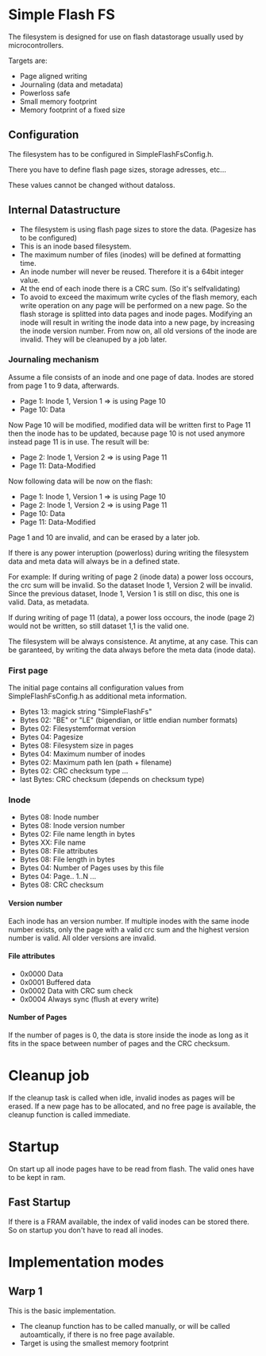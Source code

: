 # Simple Flash FS

The filesystem is designed for use on flash datastorage usually used by microcontrollers.

Targets are:
* Page aligned writing
* Journaling (data and metadata)
* Powerloss safe
* Small memory footprint
* Memory footprint of a fixed size

## Configuration

The filesystem has to be configured in SimpleFlashFsConfig.h.

There you have to define flash page sizes, storage adresses, etc...

These values cannot be changed without dataloss.

## Internal Datastructure

* The filesystem is using flash page sizes to store the data. (Pagesize has to be configured)
* This is an inode based filesystem.
* The maximum number of files (inodes) will be defined at formatting time.
* An inode number will never be reused. Therefore it is a 64bit integer value.
* At the end of each inode there is a CRC sum. (So it's selfvalidating)
* To avoid to exceed the maximum write cycles of the flash memory, each write operation on any page 
  will be performed on a new page. So the flash storage is splitted into data pages and inode pages.
  Modifying an inode will result in writing the inode data into a new page, by increasing the inode version number.
  From now on, all old versions of the inode are invalid. They will be cleanuped by a job later.
  
  
### Journaling mechanism

Assume a file consists of an inode and one page of data.
Inodes are stored from page 1 to 9 data, afterwards.

* Page 1: Inode 1, Version 1 => is using Page 10
* Page 10: Data

Now Page 10 will be modified, modified data will be written first to Page 11 
then the inode has to be updated, because page 10 is not used anymore instead
page 11 is in use. The result will be: 

* Page 2: Inode 1, Version 2 => is using Page 11
* Page 11: Data-Modified

Now following data will be now on the flash:

* Page 1: Inode 1, Version 1 => is using Page 10 
* Page 2: Inode 1, Version 2 => is using Page 11
* Page 10: Data
* Page 11: Data-Modified

Page 1 and 10 are invalid, and can be erased by a later job.

If there is any power interuption (powerloss) during writing the filesystem
data and meta data will always be in a defined state.

For example: If during writing of page 2 (inode data) a power loss occours,
the crc sum will be invalid. So the dataset Inode 1, Version 2 will be invalid.
Since the previous dataset, Inode 1, Version 1 is still on disc, this one 
is valid. Data, as metadata.

If during writing of page 11 (data), a power loss occours, the inode (page 2) would not be written,
so still dataset 1,1 is the valid one.

The filesystem will be always consistence. At anytime, at any case.
This can be garanteed, by writing the data always before the meta data (inode data).

### First page

The initial page contains all configuration values from SimpleFlashFsConfig.h
as additional meta information.

* Bytes 13: magick string "SimpleFlashFs"
* Bytes 02: "BE" or "LE" (bigendian, or little endian number formats)
* Bytes 02: Filesystemformat version
* Bytes 04: Pagesize
* Bytes 08: Filesystem size in pages
* Bytes 04: Maximum number of inodes
* Bytes 02: Maximum path len (path + filename)
* Bytes 02: CRC checksum type
...
* last Bytes: CRC checksum (depends on checksum type)

### Inode

* Bytes 08: Inode number
* Bytes 08: Inode version number
* Bytes 02: File name length in bytes
* Bytes XX: File name
* Bytes 08: File attributes
* Bytes 08: File length in bytes
* Bytes 04: Number of Pages uses by this file
* Bytes 04: Page.. 1..N
...  
* Bytes 08: CRC checksum


#### Version number
Each inode has an version number. If multiple inodes with the same inode number exists, 
only the page with a valid crc sum and the highest version number is valid. All older versions
are invalid.

#### File attributes

* 0x0000 Data
* 0x0001 Buffered data
* 0x0002 Data with CRC sum check
* 0x0004 Always sync (flush at every write)

#### Number of Pages

If the number of pages is 0, the data is store inside the inode as long as it fits in the space between number of pages and the CRC checksum.

# Cleanup job

If the cleanup task is called when idle, invalid inodes as pages will be erased.
If a new page has to be allocated, and no free page is available, the cleanup function
is called immediate.

# Startup

On start up all inode pages have to be read from flash. The valid ones have to be kept in ram.

## Fast Startup

If there is a FRAM available, the index of valid inodes can be stored there. So on startup
you don't have to read all inodes.

# Implementation modes

## Warp 1

This is the basic implementation.

* The cleanup function has to be called manually, or will be called autoamtically, if there is no free page available.
* Target is using the smallest memory footprint

